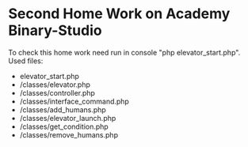 # Second Home Work on Academy Binary-Studio

To check this home work need run in console "php elevator_start.php".
Used files:
 - elevator_start.php
 - /classes/elevator.php
 - /classes/controller.php
 - /classes/interface_command.php
 - /classes/add_humans.php
 - /classes/elevator_launch.php
 - /classes/get_condition.php
 - /classes/remove_humans.php